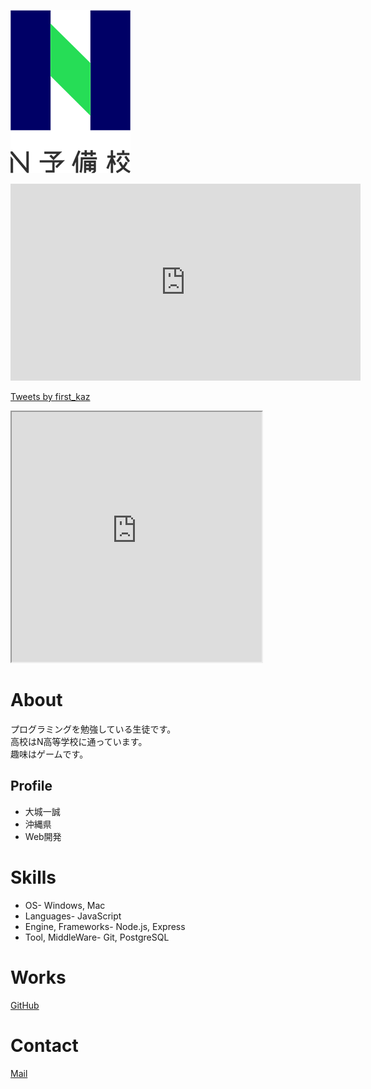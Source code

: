 ![N予備校ロゴ](478b4cf1-private.png)

<iframe width="560" height="315" src="https://www.youtube.com/embed/xhOsnY-k8JM" title="YouTube video player" frameborder="0" allow="accelerometer; autoplay; clipboard-write; encrypted-media; gyroscope; picture-in-picture" allowfullscreen></iframe>

<a class="twitter-timeline" data-width="400" data-height="600" href="https://twitter.com/first_kaz?ref_src=twsrc%5Etfw">Tweets by first_kaz</a> <script async src="https://platform.twitter.com/widgets.js" charset="utf-8"></script>

<iframe src="https://openprocessing.org/sketch/1369717/embed/" width="400" height="400"></iframe>

# About

プログラミングを勉強している生徒です。  
高校はN高等学校に通っています。  
趣味はゲームです。  

## Profile
- 大城一誠
- 沖縄県
- Web開発

# Skills
- OS- Windows, Mac
- Languages- JavaScript
- Engine, Frameworks- Node.js, Express
- Tool, MiddleWare- Git, PostgreSQL

# Works
[GitHub](kazuma0417.github.io)

# Contact
[Mail](kazuma_20n4100016@nnn.ed.jp)
